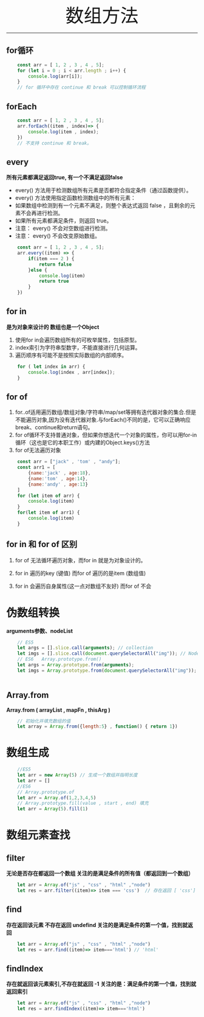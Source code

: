 <div align='center' ><font size='70'>数组方法</font></div>

--------------

## for循环
```javascript
    const arr = [ 1, 2 , 3 , 4 , 5];
    for (let i = 0 ; i < arr.length ; i++) {
        console.log(arr[i]);
    }
    // for 循环中存在 continue 和 break 可以控制循环流程
```

## forEach
```javascript
    const arr = [ 1, 2 , 3 , 4 , 5];
    arr.forEach((item , index)=> {
        console.log(item , index);
    })
    // 不支持 continue 和 break。
```

## every

**所有元素都满足返回true, 有一个不满足返回false**

* every() 方法用于检测数组所有元素是否都符合指定条件（通过函数提供）。 
* every() 方法使用指定函数检测数组中的所有元素：
* 如果数组中检测到有一个元素不满足，则整个表达式返回 false ，且剩余的元素不会再进行检测。
* 如果所有元素都满足条件，则返回 true。
* 注意： every() 不会对空数组进行检测。
* 注意： every() 不会改变原始数组。

```javascript
    const arr = [ 1, 2 , 3 , 4 , 5];
    arr.every((item) => {
        if(item === 2 ) {
            return false
        }else {
            console.log(item)
            return true
        }
    })
```

## for in 

**是为对象来设计的  数组也是一个Object**

1. 使用for in会遍历数组所有的可枚举属性，包括原型。
2. index索引为字符串型数字，不能直接进行几何运算。
3. 遍历顺序有可能不是按照实际数组的内部顺序。

```javascript
    for ( let index in arr) {
        console.log(index , arr[index]);
    }
```
## for of

1. for..of适用遍历数组/数组对象/字符串/map/set等拥有迭代器对象的集合.但是不能遍历对象,因为没有迭代器对象.与forEach()不同的是，它可以正确响应break、continue和return语句。
2. for of循环不支持普通对象，但如果你想迭代一个对象的属性，你可以用for-in循环（这也是它的本职工作）或内建的Object.keys()方法
3. for of无法遍历对象

```javascript
    const arr = ["jack" , 'tom' , "andy"];
    const arr1 = [
        {name:'jack' , age:18},
        {name:'tom' , age:14},
        {name:'andy' , age:13}
    ]
    for (let item of arr) {
        console.log(item)
    }
    for(let item of arr1) {
        console.log(item)
    }
```
## for in 和 for of 区别

1. for of 无法循环遍历对象，而for in 就是为对象设计的。

2. for in 遍历的key (键值)  而for of 遍历的是item (数组值)

3. for in 会遍历自身属性(这一点对数组不友好)  而for of 不会



# 伪数组转换 

**arguments参数、nodeList**
```javascript
    // ES5  
    let args = [].slice.call(arguments); // collection
    let imgs = [].slice.call(document.querySelectorAll("img")); // NodeList
    // ES6   Array.prototype.from()
    let args = Array.prototype.from(arguments);
    let imgs = Array.prototype.from(document.querySelectorAll("img"));
    
```
## Array.from
**Array.from ( arrayList , mapFn , thisArg )**
```javascript
    // 初始化并填充数组的值
    let array = Array.from({length:5} , function() { return 1})
```
# 数组生成
```javascript
    //ES5
    let arr = new Array(5) // 生成一个数组并指明长度
    let arr = [] 
    //ES6  
    // Array.prototype.of
    let arr = Array.of(1,2,3,4,5)
    // Array.prototype.fill(value , start , end) 填充
    let arr = Array(5).fill(1)
```
# 数组元素查找

## filter 

**无论是否存在都返回一个数组  关注的是满足条件的所有值（都返回到一个数组）**

```javascript
    let arr = Array.of("js" , "css" , "html" ,"node")
    let res = arr.filter((item)=> item === 'css')  // 存在返回 [ 'css']  不存在返回 []
```
## find  

**存在返回该元素  不存在返回 undefind  关注的是满足条件的第一个值，找到就返回**

```javascript
    let arr = Array.of("js" , "css" , "html" ,"node")
    let res = arr.find((item)=> item==='html') // 'html'
```
## findIndex 

**存在就返回该元素索引,不存在就返回 -1   关注的是：满足条件的第一个值，找到就返回索引**

```javascript
    let arr = Array.of("js" , "css" , "html" ,"node")
    let res = arr.findIndex((item)=> item==='html')
```

